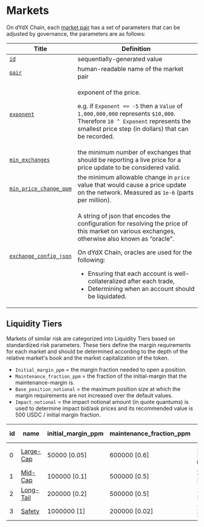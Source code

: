 # Markets

On dYdX Chain, each [market pair](https://github.com/dydxopsdao/networks/blob/fd7ee6e63e7e4b3ffab4fe600ac7cdb77c28d88d/dydx-mainnet-1/genesis.json#L3294-L3575) has a set of parameters that can be adjusted by governance, the parameters are as follows:

| Title                                                                                                                          | Definition                                                                                                                                                                                                                                                                                                                                                           |
| ------------------------------------------------------------------------------------------------------------------------------ | -------------------------------------------------------------------------------------------------------------------------------------------------------------------------------------------------------------------------------------------------------------------------------------------------------------------------------------------------------------------- |
| [`id`](https://github.com/dydxprotocol/v4-chain/blob/main/proto/dydxprotocol/prices/market\_param.proto#L12)                   | sequentially-generated value                                                                                                                                                                                                                                                                                                                                         |
| [`pair`](https://github.com/dydxprotocol/v4-chain/blob/main/proto/dydxprotocol/prices/market\_param.proto#L15)                 | human-readable name of the market pair                                                                                                                                                                                                                                                                                                                               |
| [`exponent`](https://github.com/dydxprotocol/v4-chain/blob/main/proto/dydxprotocol/prices/market\_param.proto#L21)             | <p>exponent of the price.</p><p>e.g. if <code>Exponent == -5</code> then a <code>Value</code> of <code>1,000,000,000</code> represents <code>$10,000</code>. Therefore <code>10 ^ Exponent</code> represents the smallest price step (in dollars) that can be recorded.</p>                                                                                          |
| [`min_exchanges`](https://github.com/dydxprotocol/v4-chain/blob/main/proto/dydxprotocol/prices/market\_param.proto#L25)        | the minimum number of exchanges that should be reporting a live price for a price update to be considered valid.                                                                                                                                                                                                                                                     |
| [`min_price_change_ppm`](https://github.com/dydxprotocol/v4-chain/blob/main/proto/dydxprotocol/prices/market\_param.proto#L29) | the minimum allowable change in `price` value that would cause a price update on the network. Measured as `1e-6` (parts per million).                                                                                                                                                                                                                                |
| [`exchange_config_json`](https://github.com/dydxprotocol/v4-chain/blob/main/proto/dydxprotocol/prices/market\_param.proto#L33) | <p>A string of json that encodes the configuration for resolving the price of this market on various exchanges, otherwise also known as “oracle”.</p><p></p><p>On dYdX Chain, oracles are used for the following:</p><ul><li>Ensuring that each account is well-collateralized after each trade,</li><li>Determining when an account should be liquidated.</li></ul> |

## Liquidity Tiers

Markets of similar risk are categorized into Liquidity Tiers based on standardized risk parameters. These tiers define the margin requirements for each market and should be determined according to the depth of the relative market's book and the market capitalization of the token.

* `Initial_margin_ppm` = the margin fraction needed to open a position.
* `Maintenance_fraction_ppm` = the fraction of the initial-margin that the maintenance-margin is.
* `Base_position_notional` = the maximum position size at which the margin requirements are not increased over the default values.
* `Impact_notional` = the impact notional amount (in quote quantums) is used to determine impact bid/ask prices and its recommended value is 500 USDC / initial margin fraction.

| id | name                                                                                                                                      | initial\_margin\_ppm | maintenance\_fraction\_ppm | base\_position\_ notional        | impact\_notional | maintenance\_fraction (as is) | impact\_notional (as is)   |
| -- | ----------------------------------------------------------------------------------------------------------------------------------------- | -------------------- | -------------------------- | -------------------------------- | ---------------- | ----------------------------- | -------------------------- |
| 0  | [Large-Cap](https://github.com/dydxopsdao/networks/blob/fd7ee6e63e7e4b3ffab4fe600ac7cdb77c28d88d/dydx-mainnet-1/genesis.json#L3255-L3260) | 50000 \[0.05]        | 600000 \[0.6]              | ‎1000000000000 \[1,000,000 USDC] | 500 USDC / IM    | 0.03                          | 10000000000 \[10,000 USDC] |
| 1  | [Mid-Cap](https://github.com/dydxopsdao/networks/blob/fd7ee6e63e7e4b3ffab4fe600ac7cdb77c28d88d/dydx-mainnet-1/genesis.json#L3263-L3268)   | 100000 \[0.1]        | 500000 \[0.5]              | 250000000000 \[250,000 USDC]     | 500 USDC / IM    | 0.05                          | 5000000000 \[5,000 USDC]   |
| 2  | [Long-Tail](https://github.com/dydxopsdao/networks/blob/fd7ee6e63e7e4b3ffab4fe600ac7cdb77c28d88d/dydx-mainnet-1/genesis.json#L3271-L3276) | 200000 \[0.2]        | 500000 \[0.5]              | 100000000000 \[100,000 USDC]     | 500 USDC / IM    | 0.1                           | 2500000000 \[2,500 USDC]   |
| 3  | [Safety](https://github.com/dydxopsdao/networks/blob/fd7ee6e63e7e4b3ffab4fe600ac7cdb77c28d88d/dydx-mainnet-1/genesis.json#L3279-L3284)    | 1000000 \[1]         | 200000 \[0.02]             | 1000000000 \[1,000 USDC]         | 2,500 USDC / IM  | 0.2                           | 2500000000 \[2,500 USDC]   |

